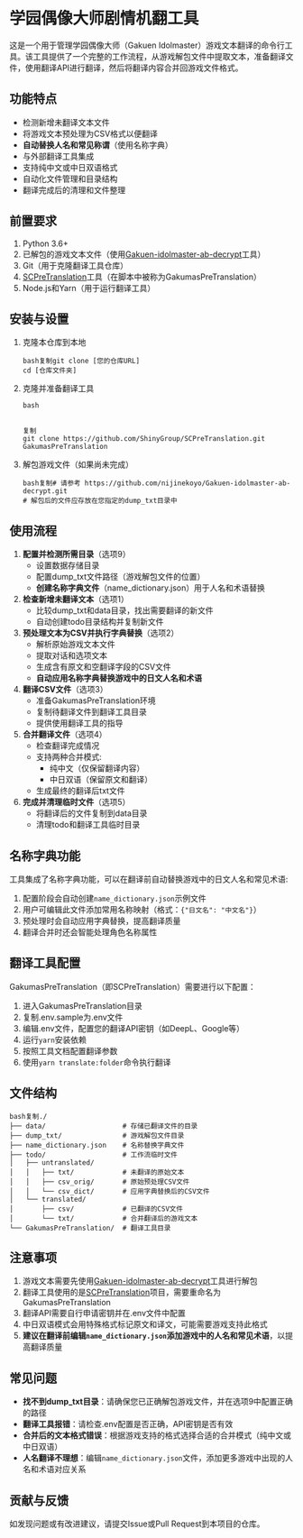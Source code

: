# 学园偶像大师剧情机翻工具

这是一个用于管理学园偶像大师（Gakuen Idolmaster）游戏文本翻译的命令行工具。该工具提供了一个完整的工作流程，从游戏解包文件中提取文本，准备翻译文件，使用翻译API进行翻译，然后将翻译内容合并回游戏文件格式。

## 功能特点

- 检测新增未翻译文本文件
- 将游戏文本预处理为CSV格式以便翻译
- **自动替换人名和常见称谓**（使用名称字典）
- 与外部翻译工具集成
- 支持纯中文或中日双语格式
- 自动化文件管理和目录结构
- 翻译完成后的清理和文件整理

## 前置要求

1. Python 3.6+
2. 已解包的游戏文本文件（使用[Gakuen-idolmaster-ab-decrypt](https://github.com/nijinekoyo/Gakuen-idolmaster-ab-decrypt.git)工具）
3. Git（用于克隆翻译工具仓库）
4. [SCPreTranslation](https://github.com/ShinyGroup/SCPreTranslation.git)工具（在脚本中被称为GakumasPreTranslation）
5. Node.js和Yarn（用于运行翻译工具）

## 安装与设置

1. 克隆本仓库到本地

   ```
   bash复制git clone [您的仓库URL]
   cd [仓库文件夹]
   ```

2. 克隆并准备翻译工具

   ```
   bash
   
   
   复制
   git clone https://github.com/ShinyGroup/SCPreTranslation.git GakumasPreTranslation
   ```

3. 解包游戏文件（如果尚未完成）

   ```
   bash复制# 请参考 https://github.com/nijinekoyo/Gakuen-idolmaster-ab-decrypt.git
   # 解包后的文件应存放在您指定的dump_txt目录中
   ```

## 使用流程

1. **配置并检测所需目录**（选项9）
   - 设置数据存储目录
   - 配置dump_txt文件路径（游戏解包文件的位置）
   - **创建名称字典文件**（name_dictionary.json）用于人名和术语替换
2. **检查新增未翻译文本**（选项1）
   - 比较dump_txt和data目录，找出需要翻译的新文件
   - 自动创建todo目录结构并复制新文件
3. **预处理文本为CSV并执行字典替换**（选项2）
   - 解析原始游戏文本文件
   - 提取对话和选项文本
   - 生成含有原文和空翻译字段的CSV文件
   - **自动应用名称字典替换游戏中的日文人名和术语**
4. **翻译CSV文件**（选项3）
   - 准备GakumasPreTranslation环境
   - 复制待翻译文件到翻译工具目录
   - 提供使用翻译工具的指导
5. **合并翻译文件**（选项4）
   - 检查翻译完成情况
   - 支持两种合并模式:
     - 纯中文（仅保留翻译内容）
     - 中日双语（保留原文和翻译）
   - 生成最终的翻译后txt文件
6. **完成并清理临时文件**（选项5）
   - 将翻译后的文件复制到data目录
   - 清理todo和翻译工具临时目录

## 名称字典功能

工具集成了名称字典功能，可以在翻译前自动替换游戏中的日文人名和常见术语:

1. 配置阶段会自动创建`name_dictionary.json`示例文件
2. 用户可编辑此文件添加常用名称映射（格式：`{"日文名": "中文名"}`）
3. 预处理时会自动应用字典替换，提高翻译质量
4. 翻译合并时还会智能处理角色名称属性

## 翻译工具配置

GakumasPreTranslation（即SCPreTranslation）需要进行以下配置：

1. 进入GakumasPreTranslation目录
2. 复制.env.sample为.env文件
3. 编辑.env文件，配置您的翻译API密钥（如DeepL、Google等）
4. 运行`yarn`安装依赖
5. 按照工具文档配置翻译参数
6. 使用`yarn translate:folder`命令执行翻译

## 文件结构

```
bash复制./
├── data/                   # 存储已翻译文件的目录
├── dump_txt/               # 游戏解包文件目录
├── name_dictionary.json    # 名称替换字典文件
├── todo/                   # 工作流临时文件
│   ├── untranslated/       
│   │   ├── txt/            # 未翻译的原始文本
│   │   ├── csv_orig/       # 原始预处理CSV文件
│   │   └── csv_dict/       # 应用字典替换后的CSV文件
│   └── translated/         
│       ├── csv/            # 已翻译的CSV文件
│       └── txt/            # 合并翻译后的游戏文本
└── GakumasPreTranslation/  # 翻译工具目录
```

## 注意事项

1. 游戏文本需要先使用[Gakuen-idolmaster-ab-decrypt](https://github.com/nijinekoyo/Gakuen-idolmaster-ab-decrypt.git)工具进行解包
2. 翻译工具使用的是[SCPreTranslation](https://github.com/ShinyGroup/SCPreTranslation.git)项目，需要重命名为GakumasPreTranslation
3. 翻译API需要自行申请密钥并在.env文件中配置
4. 中日双语模式会用特殊格式标记原文和译文，可能需要游戏支持此格式
5. **建议在翻译前编辑`name_dictionary.json`添加游戏中的人名和常见术语**，以提高翻译质量

## 常见问题

- **找不到dump_txt目录**：请确保您已正确解包游戏文件，并在选项9中配置正确的路径
- **翻译工具报错**：请检查.env配置是否正确，API密钥是否有效
- **合并后的文本格式错误**：根据游戏支持的格式选择合适的合并模式（纯中文或中日双语）
- **人名翻译不理想**：编辑`name_dictionary.json`文件，添加更多游戏中出现的人名和术语对应关系

## 贡献与反馈

如发现问题或有改进建议，请提交Issue或Pull Request到本项目的仓库。